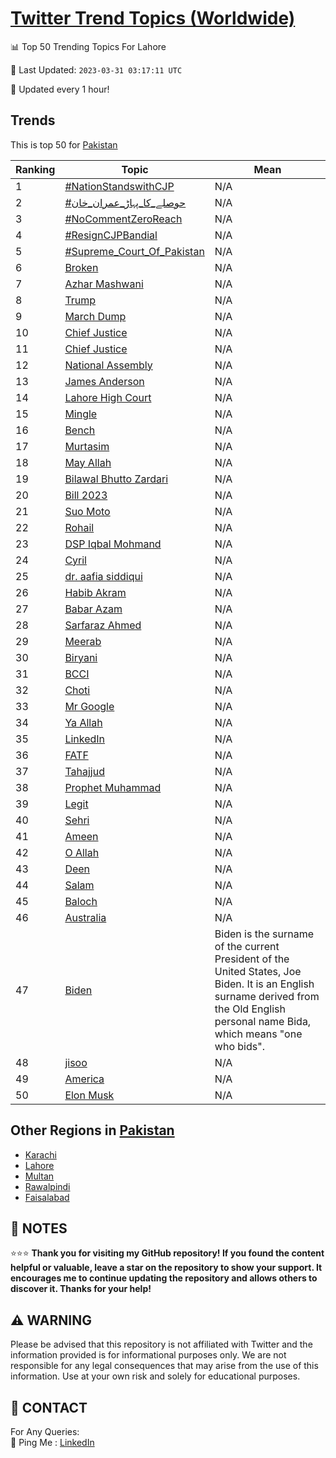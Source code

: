 [Twitter Trend Topics (Worldwide)](https://github.com/ErcinDedeoglu/Twitter-Trend-Topics)
==========


📊 Top 50 Trending Topics For Lahore

📆 Last Updated: `2023-03-31 03:17:11 UTC`

🔧 Updated every 1 hour!


## Trends

This is top 50 for [Pakistan](</Pakistan>)

| Ranking | Topic | Mean |
| ------- | ------------ | ------------ |
| 1 | [#NationStandswithCJP](http://twitter.com/search?q=%23NationStandswithCJP) | N/A |
| 2 | [#حوصلے_کا_پہاڑ_عمران_خان](http://twitter.com/search?q=%23%d8%ad%d9%88%d8%b5%d9%84%db%92_%da%a9%d8%a7_%d9%be%db%81%d8%a7%da%91_%d8%b9%d9%85%d8%b1%d8%a7%d9%86_%d8%ae%d8%a7%d9%86) | N/A |
| 3 | [#NoCommentZeroReach](http://twitter.com/search?q=%23NoCommentZeroReach) | N/A |
| 4 | [#ResignCJPBandial](http://twitter.com/search?q=%23ResignCJPBandial) | N/A |
| 5 | [#Supreme_Court_Of_Pakistan](http://twitter.com/search?q=%23Supreme_Court_Of_Pakistan) | N/A |
| 6 | [Broken](http://twitter.com/search?q=Broken) | N/A |
| 7 | [Azhar Mashwani](http://twitter.com/search?q=Azhar+Mashwani) | N/A |
| 8 | [Trump](http://twitter.com/search?q=Trump) | N/A |
| 9 | [March Dump](http://twitter.com/search?q=March+Dump) | N/A |
| 10 | [Chief Justice](http://twitter.com/search?q=Chief+Justice) | N/A |
| 11 | [Chief Justice](http://twitter.com/search?q=Chief+Justice) | N/A |
| 12 | [National Assembly](http://twitter.com/search?q=National+Assembly) | N/A |
| 13 | [James Anderson](http://twitter.com/search?q=James+Anderson) | N/A |
| 14 | [Lahore High Court](http://twitter.com/search?q=Lahore+High+Court) | N/A |
| 15 | [Mingle](http://twitter.com/search?q=Mingle) | N/A |
| 16 | [Bench](http://twitter.com/search?q=Bench) | N/A |
| 17 | [Murtasim](http://twitter.com/search?q=Murtasim) | N/A |
| 18 | [May Allah](http://twitter.com/search?q=May+Allah) | N/A |
| 19 | [Bilawal Bhutto Zardari](http://twitter.com/search?q=Bilawal+Bhutto+Zardari) | N/A |
| 20 | [Bill 2023](http://twitter.com/search?q=Bill+2023) | N/A |
| 21 | [Suo Moto](http://twitter.com/search?q=Suo+Moto) | N/A |
| 22 | [Rohail](http://twitter.com/search?q=Rohail) | N/A |
| 23 | [DSP Iqbal Mohmand](http://twitter.com/search?q=DSP+Iqbal+Mohmand) | N/A |
| 24 | [Cyril](http://twitter.com/search?q=Cyril) | N/A |
| 25 | [dr. aafia siddiqui](http://twitter.com/search?q=dr.+aafia+siddiqui) | N/A |
| 26 | [Habib Akram](http://twitter.com/search?q=Habib+Akram) | N/A |
| 27 | [Babar Azam](http://twitter.com/search?q=Babar+Azam) | N/A |
| 28 | [Sarfaraz Ahmed](http://twitter.com/search?q=Sarfaraz+Ahmed) | N/A |
| 29 | [Meerab](http://twitter.com/search?q=Meerab) | N/A |
| 30 | [Biryani](http://twitter.com/search?q=Biryani) | N/A |
| 31 | [BCCI](http://twitter.com/search?q=BCCI) | N/A |
| 32 | [Choti](http://twitter.com/search?q=Choti) | N/A |
| 33 | [Mr Google](http://twitter.com/search?q=Mr+Google) | N/A |
| 34 | [Ya Allah](http://twitter.com/search?q=Ya+Allah) | N/A |
| 35 | [LinkedIn](http://twitter.com/search?q=LinkedIn) | N/A |
| 36 | [FATF](http://twitter.com/search?q=FATF) | N/A |
| 37 | [Tahajjud](http://twitter.com/search?q=Tahajjud) | N/A |
| 38 | [Prophet Muhammad](http://twitter.com/search?q=Prophet+Muhammad) | N/A |
| 39 | [Legit](http://twitter.com/search?q=Legit) | N/A |
| 40 | [Sehri](http://twitter.com/search?q=Sehri) | N/A |
| 41 | [Ameen](http://twitter.com/search?q=Ameen) | N/A |
| 42 | [O Allah](http://twitter.com/search?q=O+Allah) | N/A |
| 43 | [Deen](http://twitter.com/search?q=Deen) | N/A |
| 44 | [Salam](http://twitter.com/search?q=Salam) | N/A |
| 45 | [Baloch](http://twitter.com/search?q=Baloch) | N/A |
| 46 | [Australia](http://twitter.com/search?q=Australia) | N/A |
| 47 | [Biden](http://twitter.com/search?q=Biden) | Biden is the surname of the current President of the United States, Joe Biden. It is an English surname derived from the Old English personal name Bida, which means "one who bids". |
| 48 | [jisoo](http://twitter.com/search?q=jisoo) | N/A |
| 49 | [America](http://twitter.com/search?q=America) | N/A |
| 50 | [Elon Musk](http://twitter.com/search?q=Elon+Musk) | N/A |



## Other Regions in [Pakistan](</Pakistan>)

* [Karachi](</Pakistan/Karachi.md>)
* [Lahore](</Pakistan/Lahore.md>)
* [Multan](</Pakistan/Multan.md>)
* [Rawalpindi](</Pakistan/Rawalpindi.md>)
* [Faisalabad](</Pakistan/Faisalabad.md>)



## 📝 NOTES

⭐⭐⭐ **Thank you for visiting my GitHub repository! If you found the content helpful or valuable, leave a star on the repository to show your support. It encourages me to continue updating the repository and allows others to discover it. Thanks for your help!**


## ⚠️ WARNING

Please be advised that this repository is not affiliated with Twitter and the information provided is for informational purposes only. We are not responsible for any legal consequences that may arise from the use of this information. Use at your own risk and solely for educational purposes.


## 📨 CONTACT

 For Any Queries:  
            🏓 Ping Me : [LinkedIn](https://www.linkedin.com/in/ercindedeoglu/)
